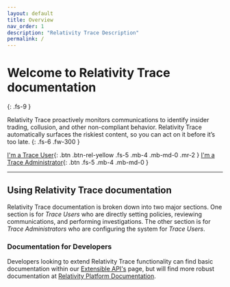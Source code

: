 ```yaml
---
layout: default
title: Overview
nav_order: 1
description: "Relativity Trace Description"
permalink: /
---
```


# Welcome to Relativity Trace documentation
{: .fs-9 }

Relativity Trace proactively monitors communications to identify insider trading, collusion, and other non-compliant behavior. Relativity Trace automatically surfaces the riskiest content, so you can act on it before it’s too late.
{: .fs-6 .fw-300 }

[I'm a Trace User](/docs/user_guide/index.md){: .btn .btn-rel-yellow .fs-5 .mb-4 .mb-md-0 .mr-2 } [I'm a Trace Administrator](/docs/administrator_guide/index.md){: .btn .fs-5 .mb-4 .mb-md-0 }

---

## Using Relativity Trace documentation

Relativity Trace documentation is broken down into two major sections. One section is for *Trace Users* who are directly setting policies, reviewing communications, and performing investigations. The other section is for *Trace Administrators* who are configuring the system for *Trace Users*.

### Documentation for Developers

Developers looking to extend Relativity Trace functionality can find basic documentation within our [Extensible API's](/proactive_ingestion_api_documentation.md) page, but will find more robust documentation at [Relativity Platform Documentation](https://platform.relativity.com/).
